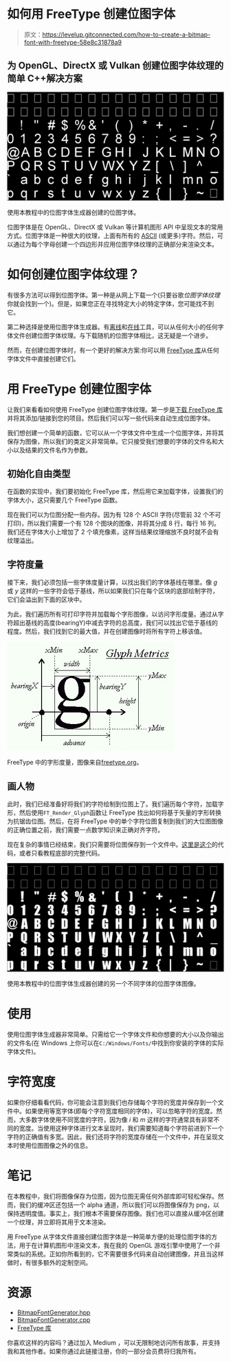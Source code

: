 # 如何用 FreeType 创建位图字体

> 原文：<https://levelup.gitconnected.com/how-to-create-a-bitmap-font-with-freetype-58e8c31878a9>

## 为 OpenGL、DirectX 或 Vulkan 创建位图字体纹理的简单 C++解决方案

![](img/c5a8b078ea299f198c3e31b247238ee1.png)

使用本教程中的位图字体生成器创建的位图字体。

位图字体是在 OpenGL、DirectX 或 Vulkan 等计算机图形 API 中呈现文本的常用方式。位图字体是一种很大的纹理，上面有所有的 [ASCII](https://en.wikipedia.org/wiki/ASCII) (或更多)字符。然后，可以通过为每个字母创建一个四边形并应用位图字体纹理的正确部分来渲染文本。

# 如何创建位图字体纹理？

有很多方法可以得到位图字体。第一种是从网上下载一个(只要谷歌*位图字体纹理*你就会找到一个)。但是，如果您正在寻找特定大小的特定字体，您可能找不到它。

第二种选择是使用位图字体生成器。有[离线](https://www.angelcode.com/products/bmfont/)和[在线](https://snowb.org/)工具，可以从任何大小的任何字体文件创建位图字体纹理。与下载随机的位图字体相比，这无疑是一个进步。

然而，在创建位图字体时，有一个更好的解决方案:你可以用 [FreeType 库](https://www.freetype.org/)从任何字体文件中直接创建它们。

# 用 FreeType 创建位图字体

让我们来看看如何使用 FreeType 创建位图字体纹理。第一步是[下载 FreeType 库](https://www.freetype.org/)并将其添加/链接到您的项目。然后我们可以写一些代码来自动生成位图字体。

我们想创建一个简单的函数，它可以从一个字体文件中生成一个位图字体，并将其保存为图像，所以我们的类定义非常简单。它只接受我们想要的字体的文件名和大小以及结果的文件名作为参数。

## 初始化自由类型

在函数的实现中，我们要初始化 FreeType 库，然后用它来加载字体，设置我们的字体大小，这只需要几个 FreeType 函数。

现在我们可以为位图分配一些内存。因为有 128 个 ASCII 字符(尽管前 32 个不可打印)，所以我们需要一个有 128 个图块的图像，并将其分成 8 行，每行 16 列。我们还在字体大小上增加了 2 个填充像素，这样当结果纹理缩放不良时就不会有纹理溢出。

## 字符度量

接下来，我们必须包括一些字体度量计算，以找出我们的字体基线在哪里。像 *g* 或 *y* 这样的一些字符会低于基线，所以如果我们只在每个区块的底部绘制字符，它们会溢出到下面的区块中。

为此，我们遍历所有可打印字符并加载每个字形图像，以访问字形度量。通过从字符超出基线的高度(bearingY)中减去字符的总高度，我们可以找出它低于基线的程度。然后，我们找到它的最大值，并在创建图像时将所有字符上移该值。

![](img/7b1bb0ffd1eca8f98dc73a718eaa4863.png)

FreeType 中的字形度量，图像来自[freetype.org](https://www.freetype.org/freetype2/docs/glyphs/glyphs-3.html)。

## 画人物

此时，我们已经准备好将我们的字符绘制到位图上了。我们遍历每个字符，加载字形，然后使用`FT_Render_Glyph`函数让 FreeType 找出如何将基于矢量的字形转换为抗锯齿位图。然后，在将 FreeType 中的单个字符位图复制到我们的大位图图像的正确位置之前，我们需要一点数学知识来正确对齐字符。

现在复杂的事情已经结束，我们只需要将位图保存到一个文件中。[这里是这个](https://gist.github.com/pingpoli/a9386d8ade20d3ec8f1ce81067877010)的代码，或者只看教程底部的完整代码。

![](img/1a785b7f1bd823c47609a92c1af409cc.png)

使用本教程中的位图字体生成器创建的另一个不同字体的位图字体图像。

# 使用

使用位图字体生成器非常简单。只需给它一个字体文件和你想要的大小以及你输出的文件名(在 Windows 上你可以在`C:/Windows/Fonts/`中找到你安装的字体的实际字体文件)。

# 字符宽度

如果你仔细看看代码，你可能会注意到我们也存储每个字符的宽度并保存到一个文件中。如果使用等宽字体(即每个字符宽度相同的字体)，可以忽略字符的宽度。然而，大多数字体使用不同宽度的字符，因为像 *i* 和 *m* 这样的字符通常具有非常不同的宽度。当使用这种字体进行文本呈现时，我们需要知道每个字符前进到下一个字符的正确值有多宽。因此，我们还将字符的宽度存储在一个文件中，并在呈现文本时使用位图图像之外的信息。

# 笔记

在本教程中，我们将图像保存为位图，因为位图无需任何外部库即可轻松保存。然而，我们的缓冲区还包括一个 alpha 通道，所以我们可以将图像保存为 png，以保持透明度值。事实上，我们根本不需要保存图像。我们也可以直接从缓冲区创建一个纹理，并立即将其用于文本渲染。

用 FreeType 从字体文件直接创建位图字体是一种简单方便的处理位图字体的方法，用于在计算机图形中渲染文本，我在我的 OpenGL 游戏引擎中使用了一个非常类似的系统。正如你所看到的，它不需要很多代码来自动创建图像，并且当这样做时，有很多额外的定制空间。

# 资源

*   [BitmapFontGenerator.hpp](https://gist.github.com/pingpoli/7d53c5d6fb13cddfbb62ee391323f30c)
*   [BitmapFontGenerator.cpp](https://gist.github.com/pingpoli/b651433ad666a7f48ff2fad7a486e28d)
*   [FreeType 库](https://www.freetype.org/)

你喜欢这样的内容吗？通过加入 Medium ，可以无限制地访问所有故事，并支持我和其他作者。如果你通过此链接注册，你的一部分会员费将归我所有。